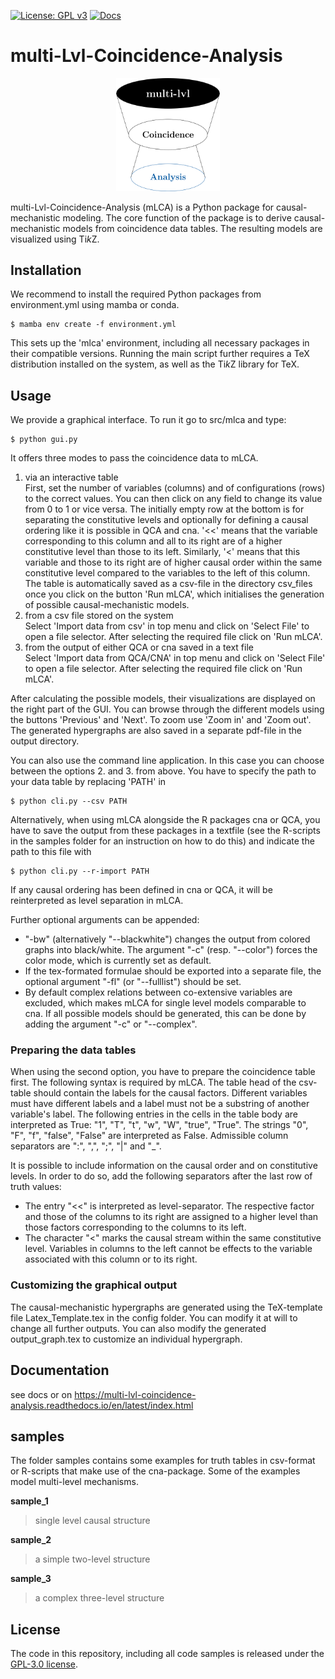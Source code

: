 [![License: GPL v3](https://img.shields.io/badge/License-GPLv3-blue.svg)](https://www.gnu.org/licenses/gpl-3.0)
[![Docs](https://app.readthedocs.org/projects/multi-lvl-coincidence-analysis/badge/?version=latest&style=flat)](https://multi-lvl-coincidence-analysis.readthedocs.io/en/latest/)

# multi-Lvl-Coincidence-Analysis

<p align="center" width="100%">
    <img width="33%" src="./config/mlca-logo.png"> 
</p>

multi-Lvl-Coincidence-Analysis (mLCA) is a Python package for causal-mechanistic modeling. The core function of the package is to derive causal-mechanistic models from coincidence data tables. The resulting models are visualized using Ti<em>k</em>Z.


## Installation

We recommend to install the required Python packages from environment.yml using mamba or conda. 
```
$ mamba env create -f environment.yml
```
This sets up the 'mlca' environment, including all necessary packages in their compatible versions.
Running the main script further requires a TeX distribution installed on the system, as well as the Ti<em>k</em>Z library for TeX.

## Usage

We provide a graphical interface. To run it go to src/mlca and type:
```
$ python gui.py
```
It offers three modes to pass the coincidence data to mLCA.
1. via an interactive table  
First, set the number of variables (columns) and of configurations (rows) to the correct values. You can then click on any field to change its value from 0 to 1 or vice versa. The initially empty row at the bottom is for separating the constitutive levels and optionally for defining a causal ordering like it is possible in QCA and cna. '<<' means that the variable corresponding to this column and all to its right are of a higher constitutive level than those to its left. Similarly, '<' means that this variable and those to its right are of higher causal order within the same constitutive level compared to the variables to the left of this column.
The table is automatically saved as a csv-file in the directory csv_files once you click on the button 'Run mLCA', which initialises the generation of possible causal-mechanistic models.
2. from a csv file stored on the system  
Select 'Import data from csv' in top menu and click on 'Select File' to open a file selector. After selecting the required file click on 'Run mLCA'.
3. from the output of either QCA or cna saved in a text file  
Select 'Import data from QCA/CNA' in top menu and click on 'Select File' to open a file selector. After selecting the required file click on 'Run mLCA'.

After calculating the possible models, their visualizations are displayed on the right part of the GUI. You can browse through the different models using the buttons 'Previous' and 'Next'. To zoom use 'Zoom in' and 'Zoom out'. 
The generated hypergraphs are also saved in a separate pdf-file in the output directory.

You can also use the command line application. In this case you can choose between the options 2. and 3. from above. You have to specify the path to your data table by replacing 'PATH' in
```
$ python cli.py --csv PATH
```
Alternatively, when using mLCA alongside the R packages cna or QCA, you have to save the output from these packages in a textfile (see the R-scripts in the samples folder for an instruction on how to do this) and indicate the path to this file with 
```
$ python cli.py --r-import PATH
```
If any causal ordering has been defined in cna or QCA, it will be reinterpreted as level separation in mLCA.

Further optional arguments can be appended:
* "-bw" (alternatively "--blackwhite") changes the output from colored graphs into black/white. The argument "-c" (resp. "--color") forces the color mode, which is currently set as default.
* If the tex-formated formulae should be exported into a separate file, the optional argument "-fl" (or "--fulllist") should be set.
* By default complex relations between co-extensive variables are excluded, which makes mLCA for single level models comparable to cna. If all possible models should be generated, this can be done by adding the argument "-c" or "--complex".

### Preparing the data tables

When using the second option, you have to prepare the coincidence table first. The following syntax is required by mLCA. The table head of the csv-table should contain the labels for the causal factors. Different variables must have different labels and a label must not be a substring of another variable's label. 
The following entries in the cells in the table body are interpreted as True: "1", "T", "t", "w", "W", "true", "True". The strings "0", "F", "f", "false", "False" are interpreted as False.
Admissible column separators are ":", ",", ";", "|" and "_".
  
It is possible to include information on the causal order and on constitutive levels. In order to do so, add the following separators after the last row of truth values:
* The entry "<<" is interpreted as level-separator. The respective factor and those of the columns to its right are assigned to a higher level than those factors corresponding to the columns to its left.
* The character "<" marks the causal stream within the same constitutive level. Variables in columns to the left cannot be effects to the variable associated with this column or to its right.

### Customizing the graphical output

The causal-mechanistic hypergraphs are generated using the TeX-template file Latex_Template.tex in the config folder. You can modify it at will to change all further outputs. You can also modify the generated output_graph.tex to customize an individual hypergraph.

## Documentation

see docs or on <https://multi-lvl-coincidence-analysis.readthedocs.io/en/latest/index.html>

## samples

The folder samples contains some examples for truth tables in csv-format or R-scripts that make use of the cna-package. Some of the examples model multi-level mechanisms.

**sample_1**
> single level causal structure

**sample_2**
> a simple two-level structure 

**sample_3**
> a complex three-level structure

## License

The code in this repository, including all code samples is released under the [GPL-3.0 license](LICENSE.txt).
